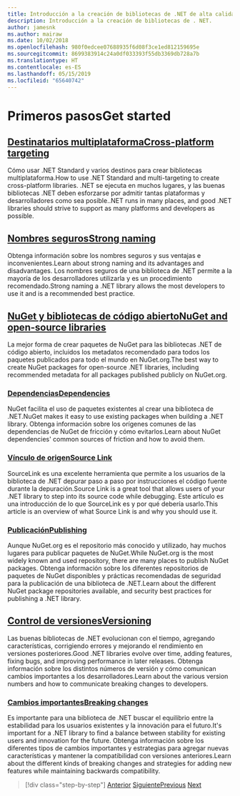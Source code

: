 ```yaml
---
title: Introducción a la creación de bibliotecas de .NET de alta calidad
description: Introducción a la creación de bibliotecas de . NET.
author: jamesnk
ms.author: mairaw
ms.date: 10/02/2018
ms.openlocfilehash: 980f0edcee07688935f6d08f3ce1ed812159695e
ms.sourcegitcommit: 8699383914c24a0df033393f55db3369db728a7b
ms.translationtype: HT
ms.contentlocale: es-ES
ms.lasthandoff: 05/15/2019
ms.locfileid: "65640742"
---
```

# <a name="get-started"></a><span data-ttu-id="6e4f9-103">Primeros pasos</span><span class="sxs-lookup"><span data-stu-id="6e4f9-103">Get started</span></span>

## <a name="cross-platform-targetingcross-platform-targetingmd"></a>[<span data-ttu-id="6e4f9-104">Destinatarios multiplataforma</span><span class="sxs-lookup"><span data-stu-id="6e4f9-104">Cross-platform targeting</span></span>](./cross-platform-targeting.md)

<span data-ttu-id="6e4f9-105">Cómo usar .NET Standard y varios destinos para crear bibliotecas multiplataforma.</span><span class="sxs-lookup"><span data-stu-id="6e4f9-105">How to use .NET Standard and multi-targeting to create cross-platform libraries.</span></span> <span data-ttu-id="6e4f9-106">.NET se ejecuta en muchos lugares, y las buenas bibliotecas .NET deben esforzarse por admitir tantas plataformas y desarrolladores como sea posible.</span><span class="sxs-lookup"><span data-stu-id="6e4f9-106">.NET runs in many places, and good .NET libraries should strive to support as many platforms and developers as possible.</span></span>

## <a name="strong-namingstrong-namingmd"></a>[<span data-ttu-id="6e4f9-107">Nombres seguros</span><span class="sxs-lookup"><span data-stu-id="6e4f9-107">Strong naming</span></span>](./strong-naming.md)

<span data-ttu-id="6e4f9-108">Obtenga información sobre los nombres seguros y sus ventajas e inconvenientes.</span><span class="sxs-lookup"><span data-stu-id="6e4f9-108">Learn about strong naming and its advantages and disadvantages.</span></span> <span data-ttu-id="6e4f9-109">Los nombres seguros de una biblioteca de .NET permite a la mayoría de los desarrolladores utilizarla y es un procedimiento recomendado.</span><span class="sxs-lookup"><span data-stu-id="6e4f9-109">Strong naming a .NET library allows the most developers to use it and is a recommended best practice.</span></span>

## <a name="nuget-and-open-source-librariesnugetmd"></a>[<span data-ttu-id="6e4f9-110">NuGet y bibliotecas de código abierto</span><span class="sxs-lookup"><span data-stu-id="6e4f9-110">NuGet and open-source libraries</span></span>](./nuget.md)

<span data-ttu-id="6e4f9-111">La mejor forma de crear paquetes de NuGet para las bibliotecas .NET de código abierto, incluidos los metadatos recomendado para todos los paquetes publicados para todo el mundo en NuGet.org.</span><span class="sxs-lookup"><span data-stu-id="6e4f9-111">The best way to create NuGet packages for open-source .NET libraries, including recommended metadata for all packages published publicly on NuGet.org.</span></span>

### <a name="dependenciesdependenciesmd"></a>[<span data-ttu-id="6e4f9-112">Dependencias</span><span class="sxs-lookup"><span data-stu-id="6e4f9-112">Dependencies</span></span>](./dependencies.md)

<span data-ttu-id="6e4f9-113">NuGet facilita el uso de paquetes existentes al crear una biblioteca de .NET.</span><span class="sxs-lookup"><span data-stu-id="6e4f9-113">NuGet makes it easy to use existing packages when building a .NET library.</span></span> <span data-ttu-id="6e4f9-114">Obtenga información sobre los orígenes comunes de las dependencias de NuGet de fricción y cómo evitarlos.</span><span class="sxs-lookup"><span data-stu-id="6e4f9-114">Learn about NuGet dependencies' common sources of friction and how to avoid them.</span></span>

### <a name="source-linksourcelinkmd"></a>[<span data-ttu-id="6e4f9-115">Vínculo de origen</span><span class="sxs-lookup"><span data-stu-id="6e4f9-115">Source Link</span></span>](./sourcelink.md)

<span data-ttu-id="6e4f9-116">SourceLink es una excelente herramienta que permite a los usuarios de la biblioteca de .NET depurar paso a paso por instrucciones el código fuente durante la depuración.</span><span class="sxs-lookup"><span data-stu-id="6e4f9-116">Source Link is a great tool that allows users of your .NET library to step into its source code while debugging.</span></span> <span data-ttu-id="6e4f9-117">Este artículo es una introducción de lo que SourceLink es y por qué debería usarlo.</span><span class="sxs-lookup"><span data-stu-id="6e4f9-117">This article is an overview of what Source Link is and why you should use it.</span></span>

### <a name="publishingpublish-nuget-packagemd"></a>[<span data-ttu-id="6e4f9-118">Publicación</span><span class="sxs-lookup"><span data-stu-id="6e4f9-118">Publishing</span></span>](./publish-nuget-package.md)

<span data-ttu-id="6e4f9-119">Aunque NuGet.org es el repositorio más conocido y utilizado, hay muchos lugares para publicar paquetes de NuGet.</span><span class="sxs-lookup"><span data-stu-id="6e4f9-119">While NuGet.org is the most widely known and used repository, there are many places to publish NuGet packages.</span></span> <span data-ttu-id="6e4f9-120">Obtenga información sobre los diferentes repositorios de paquetes de NuGet disponibles y prácticas recomendadas de seguridad para la publicación de una biblioteca de .NET.</span><span class="sxs-lookup"><span data-stu-id="6e4f9-120">Learn about the different NuGet package repositories available, and security best practices for publishing a .NET library.</span></span>

## <a name="versioningversioningmd"></a>[<span data-ttu-id="6e4f9-121">Control de versiones</span><span class="sxs-lookup"><span data-stu-id="6e4f9-121">Versioning</span></span>](./versioning.md)

<span data-ttu-id="6e4f9-122">Las buenas bibliotecas de .NET evolucionan con el tiempo, agregando características, corrigiendo errores y mejorando el rendimiento en versiones posteriores.</span><span class="sxs-lookup"><span data-stu-id="6e4f9-122">Good .NET libraries evolve over time, adding features, fixing bugs, and improving performance in later releases.</span></span> <span data-ttu-id="6e4f9-123">Obtenga información sobre los distintos números de versión y cómo comunican cambios importantes a los desarrolladores.</span><span class="sxs-lookup"><span data-stu-id="6e4f9-123">Learn about the various version numbers and how to communicate breaking changes to developers.</span></span>

### <a name="breaking-changesbreaking-changesmd"></a>[<span data-ttu-id="6e4f9-124">Cambios importantes</span><span class="sxs-lookup"><span data-stu-id="6e4f9-124">Breaking changes</span></span>](./breaking-changes.md)

<span data-ttu-id="6e4f9-125">Es importante para una biblioteca de .NET buscar el equilibrio entre la estabilidad para los usuarios existentes y la innovación para el futuro.</span><span class="sxs-lookup"><span data-stu-id="6e4f9-125">It's important for a .NET library to find a balance between stability for existing users and innovation for the future.</span></span> <span data-ttu-id="6e4f9-126">Obtenga información sobre los diferentes tipos de cambios importantes y estrategias para agregar nuevas características y mantener la compatibilidad con versiones anteriores.</span><span class="sxs-lookup"><span data-stu-id="6e4f9-126">Learn about the different kinds of breaking changes and strategies for adding new features while maintaining backwards compatibility.</span></span>

>[!div class="step-by-step"]
><span data-ttu-id="6e4f9-127">[Anterior](index.md)
>[Siguiente](cross-platform-targeting.md)</span><span class="sxs-lookup"><span data-stu-id="6e4f9-127">[Previous](index.md)
[Next](cross-platform-targeting.md)</span></span>
